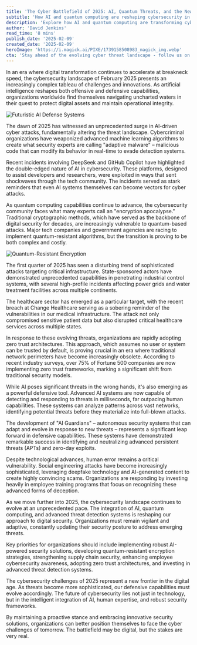 ```yaml
---
title: 'The Cyber Battlefield of 2025: AI, Quantum Threats, and the New Security Paradigm'
subtitle: 'How AI and quantum computing are reshaping cybersecurity in 2025'
description: 'Explore how AI and quantum computing are transforming cybersecurity in 2025. This analysis delves into the latest developments in cyber threats, from adaptive malware to quantum-based attacks, and the defensive strategies involving AI-powered defenses and zero trust architectures.'
author: 'David Jenkins'
read_time: '8 mins'
publish_date: '2025-02-09'
created_date: '2025-02-09'
heroImage: 'https://i.magick.ai/PIXE/1739158508983_magick_img.webp'
cta: 'Stay ahead of the evolving cyber threat landscape - follow us on LinkedIn for real-time updates and expert insights on cybersecurity trends and solutions.'
---
```


In an era where digital transformation continues to accelerate at breakneck speed, the cybersecurity landscape of February 2025 presents an increasingly complex tableau of challenges and innovations. As artificial intelligence reshapes both offensive and defensive capabilities, organizations worldwide find themselves navigating uncharted waters in their quest to protect digital assets and maintain operational integrity.

![Futuristic AI Defense Systems](https://i.magick.ai/PIXE/1739158508988_magick_img.webp)

The dawn of 2025 has witnessed an unprecedented surge in AI-driven cyber attacks, fundamentally altering the threat landscape. Cybercriminal organizations have weaponized advanced machine learning algorithms to create what security experts are calling "adaptive malware" – malicious code that can modify its behavior in real-time to evade detection systems.

Recent incidents involving DeepSeek and GitHub Copilot have highlighted the double-edged nature of AI in cybersecurity. These platforms, designed to assist developers and researchers, were exploited in ways that sent shockwaves through the tech community. The incidents served as stark reminders that even AI systems themselves can become vectors for cyber attacks.

As quantum computing capabilities continue to advance, the cybersecurity community faces what many experts call an "encryption apocalypse." Traditional cryptographic methods, which have served as the backbone of digital security for decades, are increasingly vulnerable to quantum-based attacks. Major tech companies and government agencies are racing to implement quantum-resistant algorithms, but the transition is proving to be both complex and costly.

![Quantum-Resistant Encryption](https://i.magick.ai/PIXE/1739158508991_magick_img.webp)

The first quarter of 2025 has seen a disturbing trend of sophisticated attacks targeting critical infrastructure. State-sponsored actors have demonstrated unprecedented capabilities in penetrating industrial control systems, with several high-profile incidents affecting power grids and water treatment facilities across multiple continents.

The healthcare sector has emerged as a particular target, with the recent breach at Change Healthcare serving as a sobering reminder of the vulnerabilities in our medical infrastructure. The attack not only compromised sensitive patient data but also disrupted critical healthcare services across multiple states.

In response to these evolving threats, organizations are rapidly adopting zero trust architectures. This approach, which assumes no user or system can be trusted by default, is proving crucial in an era where traditional network perimeters have become increasingly obsolete. According to recent industry surveys, over 75% of Fortune 500 companies are now implementing zero trust frameworks, marking a significant shift from traditional security models.

While AI poses significant threats in the wrong hands, it's also emerging as a powerful defensive tool. Advanced AI systems are now capable of detecting and responding to threats in milliseconds, far outpacing human capabilities. These systems can analyze patterns across vast networks, identifying potential threats before they materialize into full-blown attacks.

The development of "AI Guardians" – autonomous security systems that can adapt and evolve in response to new threats – represents a significant leap forward in defensive capabilities. These systems have demonstrated remarkable success in identifying and neutralizing advanced persistent threats (APTs) and zero-day exploits.

Despite technological advances, human error remains a critical vulnerability. Social engineering attacks have become increasingly sophisticated, leveraging deepfake technology and AI-generated content to create highly convincing scams. Organizations are responding by investing heavily in employee training programs that focus on recognizing these advanced forms of deception.

As we move further into 2025, the cybersecurity landscape continues to evolve at an unprecedented pace. The integration of AI, quantum computing, and advanced threat detection systems is reshaping our approach to digital security. Organizations must remain vigilant and adaptive, constantly updating their security posture to address emerging threats.

Key priorities for organizations should include implementing robust AI-powered security solutions, developing quantum-resistant encryption strategies, strengthening supply chain security, enhancing employee cybersecurity awareness, adopting zero trust architectures, and investing in advanced threat detection systems.

The cybersecurity challenges of 2025 represent a new frontier in the digital age. As threats become more sophisticated, our defensive capabilities must evolve accordingly. The future of cybersecurity lies not just in technology, but in the intelligent integration of AI, human expertise, and robust security frameworks.

By maintaining a proactive stance and embracing innovative security solutions, organizations can better position themselves to face the cyber challenges of tomorrow. The battlefield may be digital, but the stakes are very real.